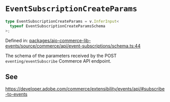 # `EventSubscriptionCreateParams`

```ts
type EventSubscriptionCreateParams = v.InferInput<
  typeof EventSubscriptionCreateParamsSchema
>;
```

Defined in: [packages/aio-commerce-lib-events/source/commerce/api/event-subscriptions/schema.ts:44](https://github.com/adobe/aio-commerce-sdk/blob/db09d0de34ee085849efca6e0213ea525d0165dc/packages/aio-commerce-lib-events/source/commerce/api/event-subscriptions/schema.ts#L44)

The schema of the parameters received by the POST `eventing/eventSubscribe` Commerce API endpoint.

## See

https://developer.adobe.com/commerce/extensibility/events/api/#subscribe-to-events
